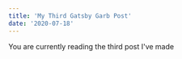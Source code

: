 ```yaml
---
title: 'My Third Gatsby Garb Post'
date: '2020-07-18'
---
```


You are currently reading the third post I've made
